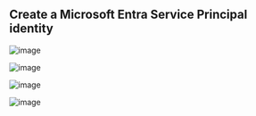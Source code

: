 ## Create a Microsoft Entra Service Principal identity

![image](https://github.com/user-attachments/assets/41dc96cd-0ca0-4c2a-8ec7-e1b2869cb0d3)

![image](https://github.com/user-attachments/assets/5c90d8e1-f524-48ac-bfd3-4b53030c7753)

![image](https://github.com/user-attachments/assets/c9c32f72-4ccd-47f2-9b28-c950af520401)

![image](https://github.com/user-attachments/assets/bd656734-edd4-42aa-a3ec-c9eba3f94e9b)
